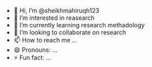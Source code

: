 - 👋 Hi, I’m @sheikhmahiruqh123
- 👀 I’m interested in reasearch
- 🌱 I’m currently learning research methadology
- 💞️ I’m looking to collaborate on research
- 📫 How to reach me ...
- 😄 Pronouns: ...
- ⚡ Fun fact: ...

<!---
sheikhmahiruqh123/sheikhmahiruqh123 is a ✨ special ✨ repository because its `README.md` (this file) appears on your GitHub profile.
You can click the Preview link to take a look at your changes.
--->

